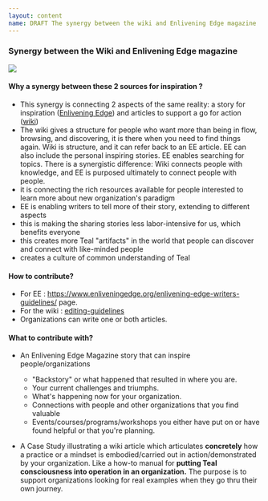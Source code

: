 ```yaml
---
layout: content
name: DRAFT The synergy between the wiki and Enlivening Edge magazine
---
```

### Synergy between the Wiki and Enlivening Edge magazine

![](/media/enlivening-edge-and-wiki-synergy.jpg)

#### Why  a synergy between these 2 sources for inspiration ?

* This synergy is connecting 2 aspects of the same reality: a story for inspiration ([Enlivening Edge](https://www.enliveningedge.org/)) and articles to support a go for action ([wiki](http://reinventingorganizationswiki.com/en))
* The wiki gives a structure for people who want more than being in flow, browsing, and discovering, it is there when you need to find things again. Wiki is structure, and it can refer back to an EE article. EE can also include the personal inspiring stories. EE enables searching for topics. There is a synergistic difference: Wiki connects people with knowledge, and EE is purposed ultimately to connect people with people.
* it is connecting the rich resources available for people interested to learn more about new organization's paradigm
* EE is enabling writers to tell more of their story, extending to different aspects
* this is making the sharing stories less labor-intensive for us, which benefits everyone
* this creates more Teal "artifacts" in the world that people can discover and connect with like-minded people
* creates a culture of common understanding of Teal

#### How to contribute?

* For EE : <https://www.enliveningedge.org/enlivening-edge-writers-guidelines/> page.
* For the wiki : [editing-guidelines](editing-guidelines)
* Organizations can write one or both articles. 

#### What to contribute with?

* An Enlivening Edge Magazine story that can inspire people/organizations 

  * "Backstory" or what happened that resulted in where you are. 
  * Your current challenges and triumphs. 
  * What's happening now for your organization. 
  * Connections with people and other organizations that you find valuable
  * Events/courses/programs/workshops you either have put on or have found helpful or that you're planning.
* A Case Study illustrating a wiki article which articulates **concretely** how a practice or a mindset is embodied/carried out in action/demonstrated by your organization. Like a how-to manual for **putting Teal consciousness into operation in an organization.** The purpose is to support organizations looking for real examples when they go thru their own journey.